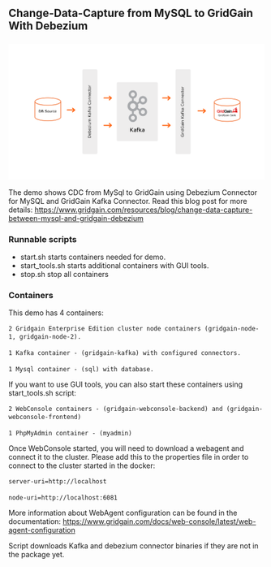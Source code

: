 ## Change-Data-Capture from MySQL to GridGain With Debezium
###

![image](images/kafka-connector.png)

The demo shows CDC from MySql to GridGain using Debezium Connector for MySQL and GridGain Kafka Connector. Read this 
blog post for more details: https://www.gridgain.com/resources/blog/change-data-capture-between-mysql-and-gridgain-debezium

###
### Runnable scripts
* start.sh starts containers needed for demo.
* start_tools.sh starts additional containers with GUI tools.
* stop.sh stop all containers

###
### Containers
This demo has 4 containers:

	2 Gridgain Enterprise Edition cluster node containers (gridgain-node-1, gridgain-node-2).

	1 Kafka container - (gridgain-kafka) with configured connectors.

  	1 Mysql container - (sql) with database.
	
If you want to use GUI tools, you can also start these containers using start_tools.sh script:

	2 WebConsole containers - (gridgain-webconsole-backend) and (gridgain-webconsole-frontend)
	
	1 PhpMyAdmin container - (myadmin)


Once WebConsole started, you will need to download a webagent and connect it to the cluster. Please add this to the properties file in order to connect to the cluster started in the docker:

	server-uri=http://localhost

	node-uri=http://localhost:6081

More information about WebAgent configuration can be found in the documentation: https://www.gridgain.com/docs/web-console/latest/web-agent-configuration


Script downloads Kafka and debezium connector binaries if they are not in the package yet.

###
